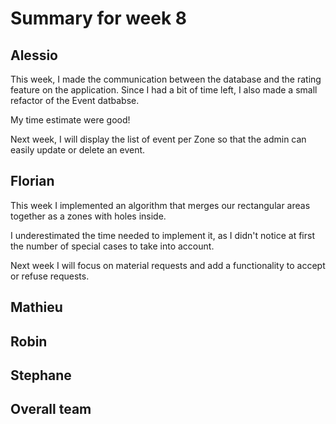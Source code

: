 # Summary for week 8

## Alessio
This week, I made the communication between the database and the rating feature on the application. Since I had a bit of time left, I also made a small refactor of the Event datbabse.

My time estimate were good!

Next week, I will display the list of event per Zone so that the admin can easily update or delete an event. 

## Florian 
This week I implemented an algorithm that merges our rectangular areas together as a zones with holes inside. 

I underestimated the time needed to implement it, as I didn't notice at first the number of special cases to take into account.

Next week I will focus on material requests and add a functionality to accept or refuse requests.

## Mathieu

## Robin

## Stephane

## Overall team
